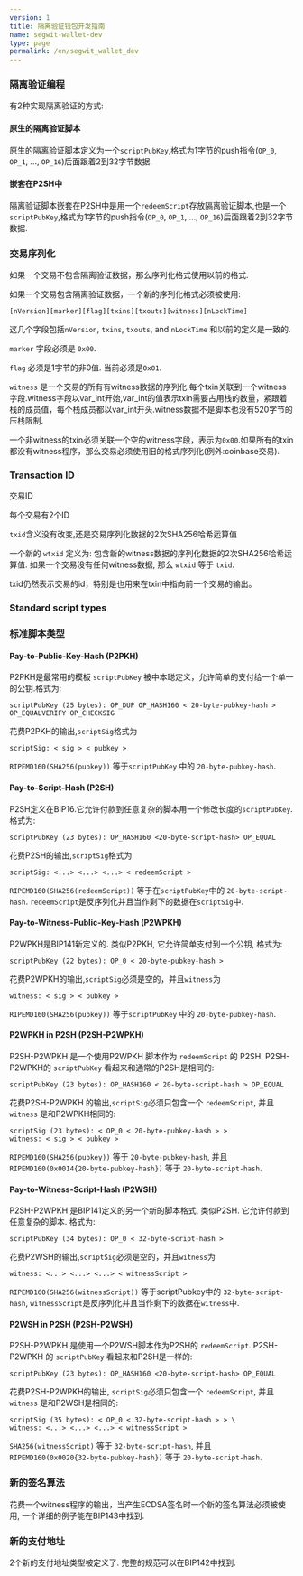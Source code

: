 ```yaml
---
version: 1
title: 隔离验证钱包开发指南
name: segwit-wallet-dev
type: page
permalink: /en/segwit_wallet_dev
---
```


### 隔离验证编程

有2种实现隔离验证的方式:

#### 原生的隔离验证脚本

原生的隔离验证脚本定义为一个<code>scriptPubKey</code>,格式为1字节的push指令(<code>OP_0</code>, <code>OP_1</code>, ...,  <code>OP_16</code>)后面跟着2到32字节数据. 

#### 嵌套在P2SH中

隔离验证脚本嵌套在P2SH中是用一个<code>redeemScript</code>存放隔离验证脚本,也是一个<code>scriptPubKey</code>,格式为1字节的push指令(<code>OP_0</code>, <code>OP_1</code>, ...,  <code>OP_16</code>)后面跟着2到32字节数据. 

### 交易序列化

如果一个交易不包含隔离验证数据，那么序列化格式使用以前的格式.

如果一个交易包含隔离验证数据，一个新的序列化格式必须被使用:

<pre><code>[nVersion][marker][flag][txins][txouts][witness][nLockTime]</code></pre>

这几个字段包括<code>nVersion</code>, <code>txins</code>, <code>txouts</code>, and <code>nLockTime</code> 和以前的定义是一致的.

<code>marker</code> 字段必须是 <code>0x00</code>.

<code>flag</code> 必须是1字节的非0值. 当前必须是<code>0x01</code>.

<code>witness</code> 是一个交易的所有有witness数据的序列化.每个txin关联到一个witness字段.witness字段以var_int开始,var_int的值表示txin需要占用栈的数量，紧跟着栈的成员值，每个栈成员都以var_int开头.witness数据不是脚本也没有520字节的压栈限制.

一个非witness的txin必须关联一个空的witness字段，表示为<code>0x00</code>.如果所有的txin都没有witness程序，那么交易必须使用旧的格式序列化(例外:coinbase交易).

### Transaction ID
交易ID

每个交易有2个ID

 <code>txid</code>含义没有改变,还是交易序列化数据的2次SHA256哈希运算值 

一个新的 <code>wtxid</code> 定义为: 包含新的witness数据的序列化数据的2次SHA256哈希运算值. 如果一个交易没有任何witness数据, 那么 <code>wtxid</code> 等于 <code>txid</code>.

txid仍然表示交易的id，特别是也用来在txin中指向前一个交易的输出。

### Standard script types
### 标准脚本类型

#### Pay-to-Public-Key-Hash (P2PKH)
P2PKH是最常用的模板 <code>scriptPubKey</code> 被中本聪定义，允许简单的支付给一个单一的公钥.格式为:

<pre><code>scriptPubKey (25 bytes): OP_DUP OP_HASH160 < 20-byte-pubkey-hash > OP_EQUALVERIFY OP_CHECKSIG</code></pre>

花费P2PKH的输出,<code>scriptSig</code>格式为
<pre><code>scriptSig: < sig > < pubkey ></code></pre>

<code>RIPEMD160(SHA256(pubkey))</code> 等于<code>scriptPubKey</code> 中的 <code>20-byte-pubkey-hash</code>.

#### Pay-to-Script-Hash (P2SH)

P2SH定义在BIP16.它允许付款到任意复杂的脚本用一个修改长度的<code>scriptPubKey</code>. 格式为:

<pre><code>scriptPubKey (23 bytes): OP_HASH160 <20-byte-script-hash> OP_EQUAL</code></pre>

花费P2SH的输出,<code>scriptSig</code>格式为

<pre><code>scriptSig: <...> <...> <...> < redeemScript ></code></pre>

<code>RIPEMD160(SHA256(redeemScript))</code> 等于在<code>scriptPubKey</code>中的 <code>20-byte-script-hash</code>. <code>redeemScript</code>是反序列化并且当作剩下的数据在<code>scriptSig</code>中. 

#### Pay-to-Witness-Public-Key-Hash (P2WPKH)
P2WPKH是BIP141新定义的. 类似P2PKH, 它允许简单支付到一个公钥, 格式为:

<pre><code>scriptPubKey (22 bytes): OP_0 < 20-byte-pubkey-hash ></code></pre>

花费P2WPKH的输出,<code>scriptSig</code>必须是空的，并且<code>witness</code>为
  
<pre><code>witness: < sig > < pubkey ></code></pre>

<code>RIPEMD160(SHA256(pubkey))</code> 等于<code>scriptPubKey</code> 中的 <code>20-byte-pubkey-hash</code>.

#### P2WPKH in P2SH (P2SH-P2WPKH)
P2SH-P2WPKH 是一个使用P2WPKH 脚本作为 <code>redeemScript</code> 的 P2SH. P2SH-P2WPKH的 <code>scriptPubKey</code> 看起来和通常的P2SH是相同的:

<pre><code>scriptPubKey (23 bytes): OP_HASH160 < 20-byte-script-hash > OP_EQUAL</code></pre>

花费P2SH-P2WPKH 的输出,<code>scriptSig</code>必须只包含一个 <code>redeemScript</code>, 并且<code>witness</code> 是和P2WPKH相同的:

<pre><code>scriptSig (23 bytes): < OP_0 < 20-byte-pubkey-hash > >
witness: < sig > < pubkey ></code></pre>
  
<code>RIPEMD160(SHA256(pubkey))</code> 等于 <code>20-byte-pubkey-hash</code>, 并且<code>RIPEMD160(0x0014{20-byte-pubkey-hash})</code> 等于 <code>20-byte-script-hash</code>. 
  
#### Pay-to-Witness-Script-Hash (P2WSH)
P2SH-P2WPKH 是BIP141定义的另一个新的脚本格式, 类似P2SH. 它允许付款到任意复杂的脚本. 格式为: 

<pre><code>scriptPubKey (34 bytes): OP_0 < 32-byte-script-hash ></code></pre>

花费P2WSH的输出,<code>scriptSig</code>必须是空的，并且<code>witness</code>为

<pre><code>witness: <...> <...> <...> < witnessScript ></code></pre>

<code>RIPEMD160(SHA256(witnessScript))</code> 等于scriptPubkey中的 <code>32-byte-script-hash</code>, <code>witnessScript</code>是反序列化并且当作剩下的数据在<code>witness</code>中. 

#### P2WSH in P2SH (P2SH-P2WSH)
P2SH-P2WPKH 是使用一个P2WSH脚本作为P2SH的 <code>redeemScript</code>. P2SH-P2WPKH 的 <code>scriptPubKey</code> 看起来和P2SH是一样的: 

<pre><code>scriptPubKey (23 bytes): OP_HASH160 <20-byte-script-hash> OP_EQUAL</code></pre>

花费P2SH-P2WPKH的输出, <code>scriptSig</code>必须只包含一个 <code>redeemScript</code>, 并且<code>witness</code> 是和P2WSH是相同的: 

<pre><code>scriptSig (35 bytes): < OP_0 < 32-byte-script-hash > > \
witness: <...> <...> <...> < witnessScript ></code></pre>

<code>SHA256(witnessScript)</code> 等于 <code>32-byte-script-hash</code>, 并且 <code>RIPEMD160(0x0020{32-byte-pubkey-hash})</code> 等于 <code>20-byte-script-hash</code>.

### 新的签名算法
花费一个witness程序的输出，当产生ECDSA签名时一个新的签名算法必须被使用, 一个详细的例子能在BIP143中找到. 


### 新的支付地址
2个新的支付地址类型被定义了. 完整的规范可以在BIP142中找到.

